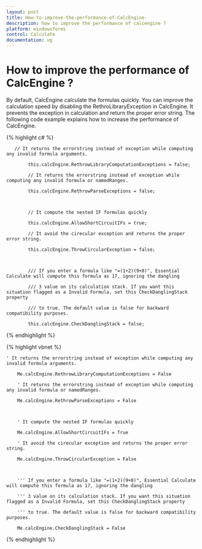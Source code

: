 ```yaml
---
layout: post
title: How-to-improve-the-performance-of-CalcEngine-
description: how to improve the performance of calcengine ?
platform: windowsforms
control: Calculate
documentation: ug
---
```


# How to improve the performance of CalcEngine ?

By default, CalcEngine calculate the formulas quickly. You can improve the calculation speed by disabling the RethroLibraryException in CalcEngine. It prevents the exception in calculation and return the proper error string. The following code example explains how to increase the performance of CalcEngine. 



{% highlight c# %}



       // It returns the errorstring instead of exception while computing any invalid formula arguments.

            this.calcEngine.RethrowLibraryComputationExceptions = false;

            // It returns the errorstring instead of exception while computing any invalid formula or namedRanges.

            this.calcEngine.RethrowParseExceptions = false;



            // It compute the nested IF formulas quickly

            this.calcEngine.AllowShortCircuitIFs = true;

            // It avoid the cirecular exception and returns the proper error string.

            this.calcEngine.ThrowCircularException = false;



            /// If you enter a formula like "=(1+2)(9+8)", Essential Calculate will compute this formula as 17, ignoring the dangling

            /// 3 value on its calculation stack. If you want this situation flagged as a Invalid Formula, set this CheckDanglingStack property

            /// to true. The default value is false for backward compatibility purposes.

            this.calcEngine.CheckDanglingStack = false;





{% endhighlight %}





{% highlight vbnet %}






    ' It returns the errorstring instead of exception while computing any invalid formula arguments.

        Me.calcEngine.RethrowLibraryComputationExceptions = False

        ' It returns the errorstring instead of exception while computing any invalid formula or namedRanges.

        Me.calcEngine.RethrowParseExceptions = False



        ' It compute the nested IF formulas quickly

        Me.calcEngine.AllowShortCircuitIFs = True

        ' It avoid the cirecular exception and returns the proper error string.

        Me.calcEngine.ThrowCircularException = False



        ''' If you enter a formula like "=(1+2)(9+8)", Essential Calculate will compute this formula as 17, ignoring the dangling

        ''' 3 value on its calculation stack. If you want this situation flagged as a Invalid Formula, set this CheckDanglingStack property

        ''' to true. The default value is false for backward compatibility purposes.

        Me.calcEngine.CheckDanglingStack = False





{% endhighlight %}



